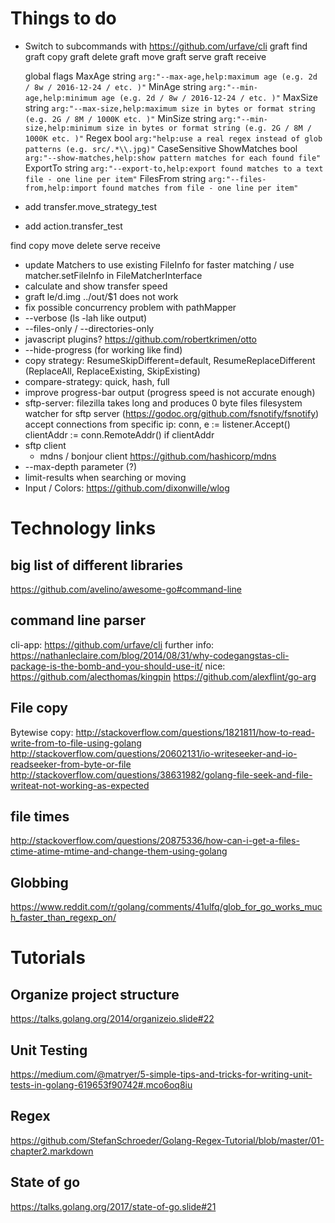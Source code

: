 # Things to do

- Switch to subcommands with https://github.com/urfave/cli
    graft find
    graft copy
    graft delete
    graft move
    graft serve
    graft receive
    
    global flags
        MaxAge        string `arg:"--max-age,help:maximum age (e.g. 2d / 8w / 2016-12-24 / etc. )"`
        MinAge        string `arg:"--min-age,help:minimum age (e.g. 2d / 8w / 2016-12-24 / etc. )"`
        MaxSize       string `arg:"--max-size,help:maximum size in bytes or format string (e.g. 2G / 8M / 1000K etc. )"`
        MinSize       string `arg:"--min-size,help:minimum size in bytes or format string (e.g. 2G / 8M / 1000K etc. )"`
        Regex         bool `arg:"help:use a real regex instead of glob patterns (e.g. src/.*\\.jpg)"`
        CaseSensitive 
        ShowMatches bool `arg:"--show-matches,help:show pattern matches for each found file"`
        ExportTo  string `arg:"--export-to,help:export found matches to a text file - one line per item"`
        FilesFrom string `arg:"--files-from,help:import found matches from file - one line per item"`



- add transfer.move_strategy_test
- add action.transfer_test

find
copy
move
delete
serve
receive


- update Matchers to use existing FileInfo for faster matching / use matcher.setFileInfo in FileMatcherInterface
- calculate and show transfer speed
- graft le/d.img ../out/$1 does not work
- fix possible concurrency problem with pathMapper
- --verbose (ls -lah like output)
- --files-only / --directories-only
- javascript plugins? https://github.com/robertkrimen/otto
- --hide-progress (for working like find)
- copy strategy:  ResumeSkipDifferent=default, ResumeReplaceDifferent (ReplaceAll, ReplaceExisting, SkipExisting)
- compare-strategy: quick, hash, full
- improve progress-bar output (progress speed is not accurate enough)
- sftp-server:
	    filezilla takes long and produces 0 byte files
		filesystem watcher for sftp server (https://godoc.org/github.com/fsnotify/fsnotify)
	accept connections from specific ip: 		conn, e := listener.Accept() clientAddr := conn.RemoteAddr() if clientAddr
- sftp client
  - mdns / bonjour client https://github.com/hashicorp/mdns
- --max-depth parameter (?)
- limit-results when searching or moving
- Input / Colors: https://github.com/dixonwille/wlog


# Technology links

## big list of different libraries
https://github.com/avelino/awesome-go#command-line

## command line parser
cli-app: https://github.com/urfave/cli
further info: https://nathanleclaire.com/blog/2014/08/31/why-codegangstas-cli-package-is-the-bomb-and-you-should-use-it/
nice: https://github.com/alecthomas/kingpin
https://github.com/alexflint/go-arg

## File copy

Bytewise copy: 
http://stackoverflow.com/questions/1821811/how-to-read-write-from-to-file-using-golang
http://stackoverflow.com/questions/20602131/io-writeseeker-and-io-readseeker-from-byte-or-file
http://stackoverflow.com/questions/38631982/golang-file-seek-and-file-writeat-not-working-as-expected

## file times
http://stackoverflow.com/questions/20875336/how-can-i-get-a-files-ctime-atime-mtime-and-change-them-using-golang

## Globbing
https://www.reddit.com/r/golang/comments/41ulfq/glob_for_go_works_much_faster_than_regexp_on/

# Tutorials

## Organize project structure
https://talks.golang.org/2014/organizeio.slide#22

## Unit Testing
https://medium.com/@matryer/5-simple-tips-and-tricks-for-writing-unit-tests-in-golang-619653f90742#.mco6oq8iu

## Regex
https://github.com/StefanSchroeder/Golang-Regex-Tutorial/blob/master/01-chapter2.markdown

## State of go
https://talks.golang.org/2017/state-of-go.slide#21